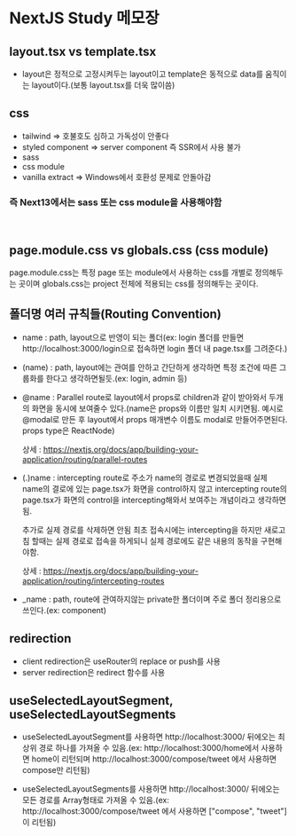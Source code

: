 # NextJS Study 메모장

## layout.tsx vs template.tsx

-   layout은 정적으로 고정시켜두는 layout이고 template은 동적으로 data를 움직이는 layout이다.(보통 layout.tsx를 더욱 많이씀)

## css

-   tailwind => 호불호도 심하고 가독성이 안좋다
-   styled component => server component 즉 SSR에서 사용 불가
-   sass
-   css module
-   vanilla extract => Windows에서 호환성 문제로 안돌아감

### 즉 Next13에서는 sass 또는 css module을 사용해야함

<br/>

## page.module.css vs globals.css (css module)

page.module.css는 특정 page 또는 module에서 사용하는 css를 개별로 정의해두는 곳이며 globals.css는 project 전체에 적용되는 css를 정의해두는 곳이다.

## 폴더명 여러 규칙들(Routing Convention)

-   name : path, layout으로 반영이 되는 폴더(ex: login 폴더를 만들면 http://localhost:3000/login으로 접속하면 login 폴더 내 page.tsx를 그려준다.)

-   (name) : path, layout에는 관여를 안하고 간단하게 생각하면 특정 조건에 따른 그룹화를 한다고 생각하면될듯.(ex: login, admin 등)

-   @name : Parallel route로 layout에서 props로 children과 같이 받아와서 두개의 화면을 동시에 보여줄수 있다.(name은 props와 이름만 일치 시키면됨. 예시로 @modal로 만든 후 layout에서 props 매개변수 이름도 modal로 만들어주면된다. props type은 ReactNode)

    상세 : https://nextjs.org/docs/app/building-your-application/routing/parallel-routes

-   (.)name : intercepting route로 주소가 name의 경로로 변경되었을때 실제 name의 결로에 있는 page.tsx가 화면을 control하지 않고 intercepting route의 page.tsx가 화면의 control을 intercepting해와서 보여주는 개념이라고 생각하면됨.

    추가로 실제 경로를 삭제하면 안됨 최초 접속시에는 intercepting을 하지만 새로고침 할때는 실제 경로로 접속을 하게되니 실제 경로에도 같은 내용의 동작을 구현해야함.

    상세 : https://nextjs.org/docs/app/building-your-application/routing/intercepting-routes

-   \_name : path, route에 관여하지않는 private한 폴더이며 주로 폴더 정리용으로 쓰인다.(ex: component)

## redirection

-   client redirection은 useRouter의 replace or push를 사용
-   server redirection은 redirect 함수를 사용

## useSelectedLayoutSegment, useSelectedLayoutSegments

-   useSelectedLayoutSegment를 사용하면 http://localhost:3000/ 뒤에오는 최상위 경로 하나를 가져올 수 있음.(ex: http://localhost:3000/home에서 사용하면 home이 리턴되며 http://localhost:3000/compose/tweet 에서 사용하면 compose만 리턴됨)

-   useSelectedLayoutSegments를 사용하면 http://localhost:3000/ 뒤에오는 모든 경로를 Array형태로 가져올 수 있음.(ex: http://localhost:3000/compose/tweet 에서 사용하면 ["compose", "tweet"]이 리턴됨)
